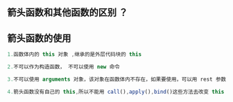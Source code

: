 #

## 箭头函数和其他函数的区别 ？

## 箭头函数的使用

```js
1.函数体内的 this 对象 ,继承的是外层代码块的 this 

2.不可以作为构造函数， 不可以使用 new 命令 

3.不可以使用 arguments 对象，该对象在函数体内不存在，如果要使用，可以用 rest 参数代替 

4.箭头函数没有自己的 this,所以不能用 call(),apply(),bind()这些方法去改变 this 的指向
```
